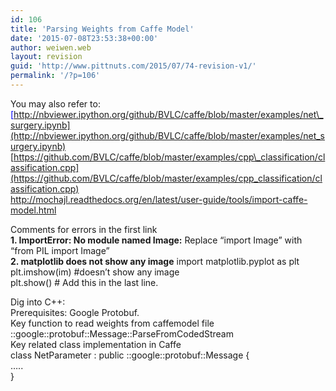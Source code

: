 ```yaml
---
id: 106
title: 'Parsing Weights from Caffe Model'
date: '2015-07-08T23:53:38+00:00'
author: weiwen.web
layout: revision
guid: 'http://www.pittnuts.com/2015/07/74-revision-v1/'
permalink: '/?p=106'
---
```


You may also refer to:  
<span style="color: #0000ff;">[http://nbviewer.ipython.org/github/BVLC/caffe/blob/master/examples/net\_surgery.ipynb](http://nbviewer.ipython.org/github/BVLC/caffe/blob/master/examples/net_surgery.ipynb)</span>  
[https://github.com/BVLC/caffe/blob/master/examples/cpp\_classification/classification.cpp](https://github.com/BVLC/caffe/blob/master/examples/cpp_classification/classification.cpp)  
<http://mochajl.readthedocs.org/en/latest/user-guide/tools/import-caffe-model.html>

Comments for errors in the first link  
**1. ImportError: No module named Image:** Replace “import Image” with “from PIL import Image”  
**2. matplotlib does not show any image** import matplotlib.pyplot as plt  
plt.imshow(im) #doesn’t show any image  
plt.show() # Add this in the last line.

Dig into C++:  
Prerequisites: Google Protobuf.  
Key function to read weights from caffemodel file  
::google::protobuf::Message::ParseFromCodedStream  
Key related class implementation in Caffe  
class NetParameter : public ::google::protobuf::Message {  
…..  
}